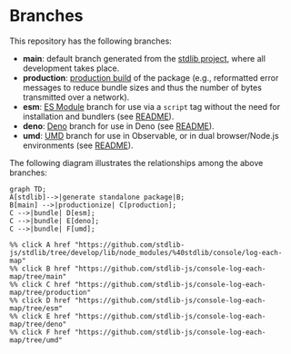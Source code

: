 <!--

@license Apache-2.0

Copyright (c) 2022 The Stdlib Authors.

Licensed under the Apache License, Version 2.0 (the "License");
you may not use this file except in compliance with the License.
You may obtain a copy of the License at

    http://www.apache.org/licenses/LICENSE-2.0

Unless required by applicable law or agreed to in writing, software
distributed under the License is distributed on an "AS IS" BASIS,
WITHOUT WARRANTIES OR CONDITIONS OF ANY KIND, either express or implied.
See the License for the specific language governing permissions and
limitations under the License.

-->

# Branches

This repository has the following branches:

-   **main**: default branch generated from the [stdlib project][stdlib-url], where all development takes place.
-   **production**: [production build][production-url] of the package (e.g., reformatted error messages to reduce bundle sizes and thus the number of bytes transmitted over a network).
-   **esm**: [ES Module][esm-url] branch for use via a `script` tag without the need for installation and bundlers (see [README][esm-readme]).
-   **deno**: [Deno][deno-url] branch for use in Deno (see [README][deno-readme]).
-   **umd**: [UMD][umd-url] branch for use in Observable, or in dual browser/Node.js environments (see [README][umd-readme]).

The following diagram illustrates the relationships among the above branches:

```mermaid
graph TD;
A[stdlib]-->|generate standalone package|B;
B[main] -->|productionize| C[production];
C -->|bundle| D[esm];
C -->|bundle| E[deno];
C -->|bundle| F[umd];

%% click A href "https://github.com/stdlib-js/stdlib/tree/develop/lib/node_modules/%40stdlib/console/log-each-map"
%% click B href "https://github.com/stdlib-js/console-log-each-map/tree/main"
%% click C href "https://github.com/stdlib-js/console-log-each-map/tree/production"
%% click D href "https://github.com/stdlib-js/console-log-each-map/tree/esm"
%% click E href "https://github.com/stdlib-js/console-log-each-map/tree/deno"
%% click F href "https://github.com/stdlib-js/console-log-each-map/tree/umd"
```

[stdlib-url]: https://github.com/stdlib-js/stdlib/tree/develop/lib/node_modules/%40stdlib/console/log-each-map
[production-url]: https://github.com/stdlib-js/console-log-each-map/tree/production
[deno-url]: https://github.com/stdlib-js/console-log-each-map/tree/deno
[deno-readme]: https://github.com/stdlib-js/console-log-each-map/blob/deno/README.md
[umd-url]: https://github.com/stdlib-js/console-log-each-map/tree/umd
[umd-readme]: https://github.com/stdlib-js/console-log-each-map/blob/umd/README.md
[esm-url]: https://github.com/stdlib-js/console-log-each-map/tree/esm
[esm-readme]: https://github.com/stdlib-js/console-log-each-map/blob/esm/README.md